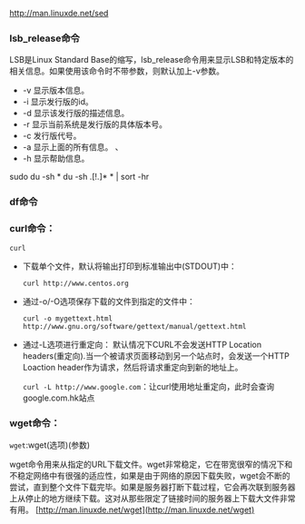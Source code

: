 http://man.linuxde.net/sed




### lsb_release命令
LSB是Linux Standard Base的缩写，lsb_release命令用来显示LSB和特定版本的相关信息。如果使用该命令时不带参数，则默认加上-v参数。

+ -v 显示版本信息。
+ -i 显示发行版的id。
+ -d 显示该发行版的描述信息。
+ -r 显示当前系统是发行版的具体版本号。
+ -c 发行版代号。
+ -a 显示上面的所有信息。 、
+ -h 显示帮助信息。




sudo du -sh *
du -sh .[!.]* * | sort -hr

### df命令


### curl命令：
`curl`

+ 下载单个文件，默认将输出打印到标准输出中(STDOUT)中：

  `curl http://www.centos.org`

+ 通过-o/-O选项保存下载的文件到指定的文件中：

  `curl -o mygettext.html http://www.gnu.org/software/gettext/manual/gettext.html`

+ 通过-L选项进行重定向：
  默认情况下CURL不会发送HTTP Location headers(重定向).当一个被请求页面移动到另一个站点时，会发送一个HTTP Loaction header作为请求，然后将请求重定向到新的地址上。

    `curl -L http://www.google.com`：让curl使用地址重定向，此时会查询google.com.hk站点


### wget命令：
`wget`:wget(选项)(参数)

wget命令用来从指定的URL下载文件。wget非常稳定，它在带宽很窄的情况下和不稳定网络中有很强的适应性，如果是由于网络的原因下载失败，wget会不断的尝试，直到整个文件下载完毕。如果是服务器打断下载过程，它会再次联到服务器上从停止的地方继续下载。这对从那些限定了链接时间的服务器上下载大文件非常有用。
[http://man.linuxde.net/wget](http://man.linuxde.net/wget)
